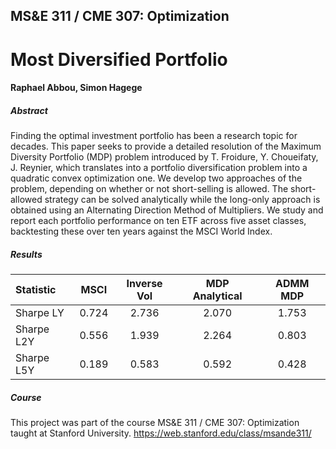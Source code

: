## MS&E 311 / CME 307: Optimization

# Most Diversified Portfolio

#### Raphael Abbou, Simon Hagege

##### Abstract

Finding the optimal investment portfolio has been a research topic for decades. This paper seeks to provide a detailed resolution of the Maximum Diversity Portfolio (MDP) problem introduced by T. Froidure, Y. Choueifaty, J. Reynier, which translates into a portfolio diversification problem into a quadratic convex optimization one. We develop two approaches of the problem, depending on whether or not short-selling is allowed. The short-allowed strategy can be solved analytically while the long-only approach is obtained using an Alternating Direction Method of Multipliers. We study and report each portfolio performance on ten ETF across five asset classes, backtesting these over ten years against the MSCI World Index.

##### Results

| **Statistic** | **MSCI** | **Inverse Vol** | **MDP Analytical** | **ADMM MDP** |
| :------------ | :------: | :-------------: | :----------------: | :----------: |
| Sharpe LY     |  0.724   |      2.736      |       2.070        |    1.753     |
| Sharpe L2Y    |  0.556   |      1.939      |       2.264        |    0.803     |
| Sharpe L5Y    |  0.189   |      0.583      |       0.592        |    0.428     |

##### Course

This project was part of the course MS&E 311 / CME 307: Optimization taught at Stanford University.
https://web.stanford.edu/class/msande311/

